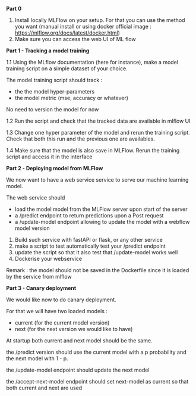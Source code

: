 **Part 0**

1. Install locally MLFlow on your setup. For that you can use the method you want (manual install or using docker official image : https://mlflow.org/docs/latest/docker.html)
2. Make sure you can access the web UI of ML flow

**Part 1 - Tracking a model training**

1.1 Using the MLflow documentation (here for instance), make a model training script on a simple dataset of your choice.

The model training script should track :

- the the model hyper-parameters
- the model metric (mse, accuracy or whatever)

No need to version the model for now

1.2 Run the script and check that the tracked data are available in mlflow UI

1.3 Change one hyper parameter of the model and rerun the training script. Check that both this run and the previous one are availables.

1.4 Make sure that the model is also save in MLFlow. Rerun the training script and access it in the interface

**Part 2 - Deploying model from MLFlow**

We now want to have a web service service to serve our machine learning model.

The web service should

- load the model model from the MLFlow server upon start of the server
- a /predict endpoint to return predictions upon a Post request
- a /update-model endpoint allowing to update the model with a webflow model version

1. Build such service with fastAPI or flask, or any other service
2. make a script to test automatically test your /predict endpoint
3. update the script so that it also test that /update-model works well
4. Dockerise your webservice

Remark : the model should not be saved in the Dockerfile since it is loaded by the service from mlflow

**Part 3 - Canary deployment**

We would like now to do canary deployment.

For that we will have two loaded models :

- current (for the current model version)
- next (for the next version we would like to have)

At startup both current and next model should be the same.

the /predict version should use the current model with a p probability and the next model with 1 - p.

the /update-model endpoint should update the next model

the /accept-next-model endpoint should set next-model as current so that both current and next are used
